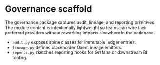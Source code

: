 # Governance scaffold

The governance package captures audit, lineage, and reporting primitives. The
module content is intentionally lightweight so teams can wire their preferred
providers without reworking imports elsewhere in the codebase.

- `audit.py` exposes spine classes for immutable ledger entries.
- `lineage.py` defines placeholder OpenLineage emitters.
- `reports.py` sketches reporting hooks for Grafana or downstream BI tooling.
